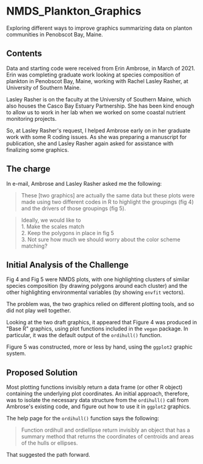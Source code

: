 # NMDS_Plankton_Graphics
Exploring different ways to improve graphics summarizing data on planton communities in Penobscot Bay, Maine.


## Contents
Data and starting code were received from Erin Ambrose, in March of 2021.  Erin 
was completing graduate work looking at species composition of plankton in 
Penobscot Bay, Maine, working with Rachel Lasley Rasher, at University of 
Southern Maine.

Lasley Rasher is on the faculty at the University of Southern Maine, which also 
houses the Casco Bay Estuary Partnership.  She has been kind enough to allow us 
to work in her lab when we worked on some coastal nutrient monitoring projects.

So, at Lasley Rasher's request, I helped Ambrose early on in her graduate work
with some R coding issues. As she was preparing a manuscript for publication,
she and Lasley Rasher again asked for assistance with finalizing some graphics.

## The charge
In e-mail, Ambrose and Lasley Rasher asked me the following:

> These [two graphics] are actually the same data but these plots were made using 
two different codes in R to highlight the groupings (fig 4) and the drivers of 
those groupings (fig 5).

>   Ideally, we would like to  
    1. Make the scales match  
    2. Keep the polygons in place in fig 5   
    3. Not sure how much we should worry about the color scheme matching?  

## Initial Analysis of the Challenge
Fig 4 and Fig 5 were NMDS plots, with one highlighting clusters of similar 
species composition (by drawing polygons around each cluster) and the other 
highlighting environmental variables (by showing `envfit` vectors).  

The problem was, the two graphics relied on different plotting tools, and so did
not play well together.

Looking at the two draft graphics, it appeared that Figure 4 was produced in 
"Base R" graphics, using plot functions included in the `vegan` package. In 
particular, it was the default output of the `ordihull()` function.

Figure 5 was constructed, more or less by hand, using the `ggplot2` graphic
system.

## Proposed Solution
Most plotting functions invisibly return a data frame (or other R object)
containing the underlying plot coordinates.  An initial approach, therefore, was 
to isolate the necessary data structure from the `ordihull()`  call from 
Ambrose's existing code, and figure out how to use it in `ggplot2` graphics.

The help page for the `ordihull()` function says the following:

>  Function ordihull and ordiellipse return invisibly an object that has a 
   summary method that returns the coordinates of centroids and areas of the 
   hulls or ellipses.

That suggested the path forward.

